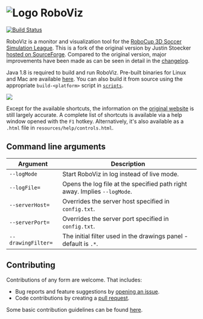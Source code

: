 ![Logo](resources/images/icon.png) RoboViz
==================

[![Build Status](https://travis-ci.org/magmaOffenburg/RoboViz.png)](https://travis-ci.org/magmaOffenburg/RoboViz)

RoboViz is a monitor and visualization tool for the [RoboCup 3D Soccer Simulation League](http://wiki.robocup.org/wiki/Soccer_Simulation_League). This is a fork of the original version by Justin Stoecker [hosted on SourceForge](http://sourceforge.net/projects/rcroboviz/). Compared to the original version, major improvements have been made as can be seen in detail in the [changelog](CHANGELOG.md).

Java 1.8 is required to build and run RoboViz. Pre-built binaries for Linux and Mac are available [here](https://github.com/magmaOffenburg/RoboViz/releases). You can also build it from source using the appropriate `build-<platform>` script in [`scripts`](scripts).

![](images/video.gif)

Except for the available shortcuts, the information on the [original website](https://sites.google.com/site/umroboviz) is still largely accurate. A complete list of shortcuts is available via a help window opened with the `F1` hotkey. Alternatively, it's also available as a `.html` file in `resources/help/controls.html`.

## Command line arguments

| Argument           | Description                                                               |
|--------------------|---------------------------------------------------------------------------|
| `--logMode`        | Start RoboViz in log instead of live mode.                                |
| `--logFile=`       | Opens the log file at the specified path right away. Implies `--logMode`. |
| `--serverHost=`    | Overrides the server host specified in `config.txt`.                      |
| `--serverPort=`    | Overrides the server port specified in `config.txt`.                      |
| `--drawingFilter=` | The initial filter used in the drawings panel - default is `.*`.          |

## Contributing

Contributions of any form are welcome. That includes:
- Bug reports and feature suggestions by [opening an issue](https://github.com/magmaOffenburg/RoboViz/issues/new).
- Code contributions by creating a [pull request](https://github.com/magmaOffenburg/RoboViz/pulls?q=is%3Aopen+is%3Apr).

Some basic contribution guidelines can be found [here](CONTRIBUTING.md).
